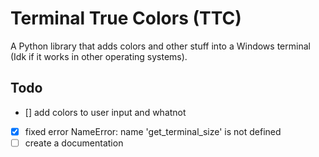 # Terminal True Colors (TTC)

A Python library that adds colors and other stuff into a Windows terminal (Idk if it works in other operating systems).

## Todo
- [] add colors to user input and whatnot
- [X] fixed error NameError: name 'get_terminal_size' is not defined
- [ ] create a documentation